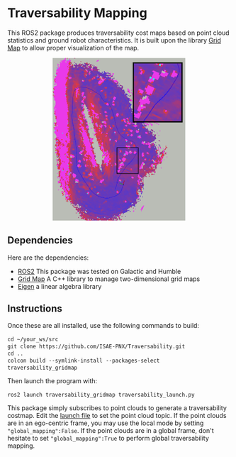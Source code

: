 # Traversability Mapping

This ROS2 package produces traversability cost maps based on point cloud statistics and ground robot characteristics. It is built upon the library [Grid Map](https://github.com/ANYbotics/grid_map/tree/master) to allow proper visualization of the map.

<p align='center'>
    <img src="./doc/illustration.png" alt="drawing" width="300"/>
</p>

## Dependencies

Here are the dependencies:
* [ROS2](https://docs.ros.org/en/jazzy/index.html) This package was tested on Galactic and Humble
* [Grid Map](https://github.com/ANYbotics/grid_map/tree/master) A C++ library to manage two-dimensional grid maps
* [Eigen](https://eigen.tuxfamily.org/dox/GettingStarted.html) a linear algebra library

## Instructions

Once these are all installed, use the following commands to build:

```
cd ~/your_ws/src
git clone https://github.com/ISAE-PNX/Traversability.git
cd ..
colcon build --symlink-install --packages-select traversability_gridmap
```
Then launch the program with:
```
ros2 launch traversability_gridmap traversability_launch.py
```
This package simply subscribes to point clouds to generate a traversability costmap. Edit the [launch file](launch/traversability_launch.py) to set the point cloud topic. If the point clouds are in an ego-centric frame, you may use the local mode by setting ``"global_mapping":False``. If the point clouds are in a global frame, don't hesitate to set ``"global_mapping":True`` to perform global traversability mapping. 
